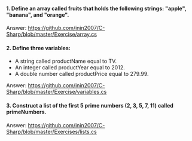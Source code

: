 #### 1. Define an array called fruits that holds the following strings: "apple", "banana", and "orange".

Answer: https://github.com/inin2007/C-Sharp/blob/master/Exercise/array.cs

#### 2. Define three variables:
* A string called productName equal to TV.
* An integer called productYear equal to 2012.
* A double number called productPrice equal to 279.99.

Answer: https://github.com/inin2007/C-Sharp/blob/master/Exercise/variables.cs

#### 3. Construct a list of the first 5 prime numbers (2, 3, 5, 7, 11) called primeNumbers.

Answer: https://github.com/inin2007/C-Sharp/blob/master/Exercises/lists.cs
